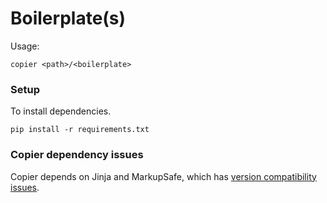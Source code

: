 # Boilerplate(s)

Usage:

    copier <path>/<boilerplate>

### Setup

To install dependencies.

    pip install -r requirements.txt

### Copier dependency issues

Copier depends on Jinja and MarkupSafe, which has [version compatibility issues](https://github.com/copier-org/copier/issues/574).
